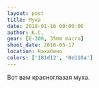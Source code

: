 ```yaml
---
layout: post
title: Муха
date: 2018-01-16 00:00:00
author: К.С.
gear: [E-300, 35mm macro]
shoot_date: 2016-05-17
location: Нахабино
colors: ['181d12', '0e110a']
---
```

Вот вам красноглазая муха.

